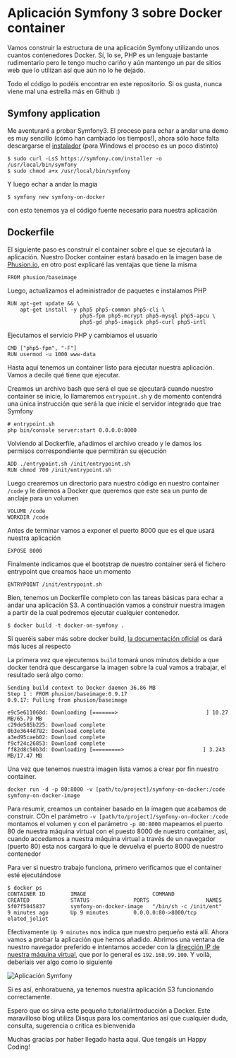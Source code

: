 # Aplicación Symfony 3 sobre Docker container

Vamos construir la estructura de una aplicación Symfony utilizando unos cuantos contenedores Docker. Sí, lo se, PHP es un lenguaje bastante rudimentario pero le tengo mucho cariño y aún mantengo un par de sitios web que lo utilizan así que aún no lo he dejado.

Todo el código lo podéis encontrar en este repositorio. Si os gusta, nunca viene mal una estrella más en Github :)

## Symfony application
Me aventuraré a probar Symfony3. El proceso para echar a andar una demo es muy sencillo (cómo han cambiado los tiempos!), ahora sólo hace falta descargarse el [instalador](https://symfony.com/download) (para Windows el proceso es un poco distinto)

```
$ sudo curl -LsS https://symfony.com/installer -o /usr/local/bin/symfony
$ sudo chmod a+x /usr/local/bin/symfony
```

Y luego echar a andar la magia
```
$ symfony new symfony-on-docker
```

con esto tenemos ya el código fuente necesario para nuestra aplicación

## Dockerfile
El siguiente paso es construir el container sobre el que se ejecutará la aplicación. Nuestro Docker container estará basado en la imagen base de [Phusion.io]( http://phusion.github.io/baseimage-docker/), en otro post explicaré las ventajas que tiene la misma

```
FROM phusion/baseimage
```

Luego, actualizamos el administrador de paquetes e instalamos PHP
```
RUN apt-get update && \
    apt-get install -y php5 php5-common php5-cli \
                       php5-fpm php5-mcrypt php5-mysql php5-apcu \
                       php5-gd php5-imagick php5-curl php5-intl
```

Ejecutamos el servicio PHP y cambiamos el usuario
```
CMD ["php5-fpm", "-F"]
RUN usermod -u 1000 www-data
```

Hasta aquí tenemos un container listo para ejecutar nuestra aplicación. Vamos a decile qué tiene que ejecutar.

Creamos un archivo bash que será el que se ejecutará cuando nuestro container se inicie, lo llamaremos `entrypoint.sh` y de momento contendrá una única instrucción que será la que inicie el servidor integrado que trae Symfony

```
# entrypoint.sh
php bin/console server:start 0.0.0.0:8000
```

Volviendo al Dockerfile, añadimos el archivo creado y le damos los permisos correspondiente que permitirán su ejecución
```
ADD ./entrypoint.sh /init/entrypoint.sh
RUN chmod 700 /init/entrypoint.sh
```

Luego crearemos un directorio para nuestro código en nuestro container `/code` y le diremos a Docker que queremos que este sea un punto de anclaje para un volumen
```
VOLUME /code
WORKDIR /code
```

Antes de terminar vamos a exponer el puerto 8000 que es el que usará nuestra aplicación
```
EXPOSE 8000
```

Finalmente indicamos que el bootstrap de nuestro container será el fichero entrypoint que creamos hace un momento
```
ENTRYPOINT /init/entrypoint.sh
```

Bien, tenemos un Dockerfile completo con las tareas básicas para echar a andar una aplicación S3. A continuación vamos a construir nuestra imagen a partir de la cual podremos ejecutar cualquier contenedor.
```
$ docker build -t docker-on-symfony .
```

Si queréis saber más sobre docker build, [la documentación oficial](https://docs.docker.com/engine/reference/commandline/build/) os dará más luces al respecto

La primera vez que ejecutemos `build` tomará unos minutos debido a que docker tendrá que descargarse la imagen sobre la cual vamos a trabajar, el resultado será algo como:
```
Sending build context to Docker daemon 36.86 MB
Step 1 : FROM phusion/baseimage:0.9.17
0.9.17: Pulling from phusion/baseimage

e9c5e611068d: Downloading [=======>                            ] 10.27 MB/65.79 MB
c29de585b225: Download complete
0b3e3644d782: Download complete
a3ed95caeb02: Download complete
f9cf24c26853: Download complete
ff82d8c50b3d: Downloading [=========>                         ] 3.243 MB/17.47 MB
```

Una vez que tenemos nuestra imagen lista vamos a crear por fin nuestro container.

```
docker run -d -p 80:8000 -v [path/to/project]/symfony-on-docker:/code  symfony-on-docker-image
```

Para resumir, creamos un container basado en la imagen que acabamos de construir. COn el parámetro `-v [path/to/project]/symfony-on-docker:/code` montamos el volumen y con el parámetro `-p 80:8000` mapeamos el puerto 80 de nuestra máquina virtual con el puesto 8000 de nuestro container, así, cuando accedamos a nuestra máquina virtual a través de un navegador (puerto 80) esta nos cargará lo que le devuelva el puerto 8000 de nuestro contenedor

Para ver si nuestro trabajo funciona, primero verificamos que el container esté ejecutándose
```
$ docker ps
CONTAINER ID        IMAGE                     COMMAND                  CREATED             STATUS              PORTS                  NAMES
5f07f5045837        symfony-on-docker-image   "/bin/sh -c /init/ent"   9 minutes ago       Up 9 minutes        0.0.0.0:80->8000/tcp   elated_joliot
```

Efectivamente `Up 9 minutes` nos indica que nuestro pequeño está allí. Ahora vamos a probar la aplicación que hemos añadido. Abrimos una ventana de nuestro navegador preferido e intentamos acceder con la [dirección IP de nuestra máquina virtual](http://192.168.99.100/), que por lo general es `192.168.99.100`. Y voilà, deberíais ver algo como lo siguiente

![Aplicación Symfony]()


Si es así, enhorabuena, ya tenemos nuestra aplicación S3 funcionando correctamente.

Espero que os sirva este pequeño tutorial/introducción a Docker. Este maravilloso blog utiliza Disqus para los comentarios así que cualquier duda, consulta, sugerencia o crítica es bienvenida

Muchas gracias por haber llegado hasta aquí. Que tengáis un Happy Coding!
